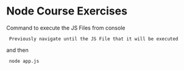 
# Node Course Exercises

Command to execute the JS Files from console

```
 Previously navigate until the JS File that it will be executed
```
and then 
```
 node app.js
```